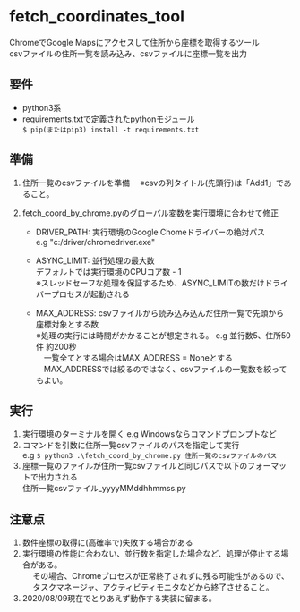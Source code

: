 # fetch_coordinates_tool

ChromeでGoogle Mapsにアクセスして住所から座標を取得するツール<br>
csvファイルの住所一覧を読み込み、csvファイルに座標一覧を出力
<br>

## 要件
- python3系
- requirements.txtで定義されたpythonモジュール<br>
    `$ pip(またはpip3) install -t requirements.txt`

## 準備
1. 住所一覧のcsvファイルを準備
　※csvの列タイトル(先頭行)は「Add1」であること。

2. fetch_coord_by_chrome.pyのグローバル変数を実行環境に合わせて修正
    - DRIVER_PATH:  実行環境のGoogle Chomeドライバーの絶対パス<br>
        e.g "c:/driver/chromedriver.exe"

    - ASYNC_LIMIT:  並行処理の最大数<br>
        デフォルトでは実行環境のCPUコア数 - 1<br>
        ※スレッドセーフな処理を保証するため、ASYNC_LIMITの数だけドライバープロセスが起動される

    - MAX_ADDRESS:  csvファイルから読み込み込んだ住所一覧で先頭から座標対象とする数<br>
        ※処理の実行には時間がかかることが想定される。 e.g 並行数5、住所50件 約200秒<br>
        　一覧全てとする場合はMAX_ADDRESS = Noneとする<br>
        　MAX_ADDRESSでは絞るのではなく、csvファイルの一覧数を絞ってもよい。<br>

## 実行
1. 実行環境のターミナルを開く e.g Windowsならコマンドプロンプトなど
2. コマンドを引数に住所一覧csvファイルのパスを指定して実行<br>
    e.g `$ python3 .\fetch_coord_by_chrome.py 住所一覧のcsvファイルのパス`
3. 座標一覧のファイルが住所一覧csvファイルと同じパスで以下のフォーマットで出力される<br>
    住所一覧csvファイル_yyyyMMddhhmmss.py

## 注意点
1. 数件座標の取得に(高確率で)失敗する場合がある
2. 実行環境の性能に合わない、並行数を指定した場合など、処理が停止する場合がある。<br>
　 その場合、Chromeプロセスが正常終了されずに残る可能性があるので、<br>
　 タスクマネージャ、アクティビティモニタなどから終了させること。<br>
3. 2020/08/09現在でとりあえず動作する実装に留まる。